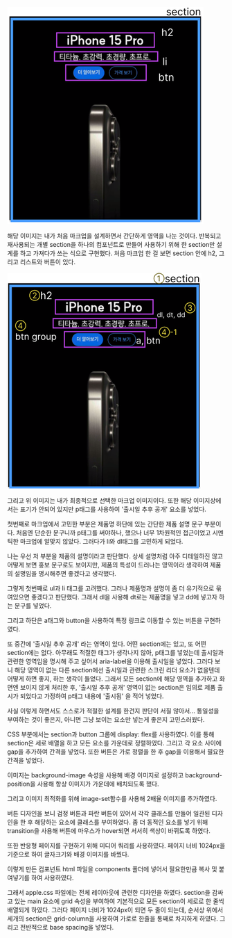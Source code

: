 ![alt text](markup-1.png)

해당 이미지는 내가 처음 마크업을 설계하면서 간단하게 영역을 나눈 것이다. 반복되고 재사용되는 개별 section을 하나의 컴포넌트로 만들어 사용하기 위해 한 section만 설계를 하고 가져다가 쓰는 식으로 구현했다.
처음 마크업 한 걸 보면 section 안에 h2, 그리고 리스트와 버튼이 있다.

![alt text](markup-2.png)

그리고 위 이미지는 내가 최종적으로 선택한 마크업 이미지이다. 또한 해당 이미지상에서는 표기가 안되어 있지만 p태그를 사용하여 '출시일 추후 공개' 요소를 넣었다.

첫번째로 마크업에서 고민한 부분은 제품명 하단에 있는 간단한 제품 설명 문구 부분이다. 처음엔 단순한 문구니까 p태그를 써야하나, 했으나 너무 1차원적인 접근이었고 시멘틱한 마크업에 알맞지 않았다. 그러다가 li와 dl태그를 고민하게 되었다.

나는 우선 저 부분을 제품의 설명이라고 판단했다. 상세 설명처럼 아주 디테일하진 않고 어떻게 보면 홍보 문구로도 보이지만, 제품의 특성이 드러나는 영역이라 생각하여 제품의 설명임을 명시해주면 좋겠다고 생각했다.

그렇게 첫번째로 ul과 li 태그를 고려했다. 그러나 제품명과 설명이 좀 더 유기적으로 묶여있으면 좋겠다고 판단했다. 그래서 dl을 사용해 dt로는 제품명을 넣고 dd에 넣고자 하는 문구를 넣었다.

그리고 하단은 a태그와 button을 사용하여 특정 링크로 이동할 수 있는 버튼을 구현하였다.

또 중간에 '출시일 추후 공개' 라는 영역이 있다. 어떤 section에는 있고, 또 어떤 section에는 없다. 아무래도 적절한 태그가 생각나지 않아, p태그를 넣었는데 출시일과 관련한 영역임을 명시해 주고 싶어서 aria-label을 이용해 출시일을 넣었다. 그러다 보니 해당 영역이 없는 다른 section에선 출시일과 관련한 스크린 리더 요소가 없을텐데 어떻게 하면 좋지, 하는 생각이 들었다. 그래서 모든 section에 해당 영역을 추가하고 화면엔 보이지 않게 처리한 후, '출시일 추후 공개' 영역이 없는 section은 임의로 제품 출시가 되었다고 가정하여 p태그 내용에 '출시됨' 을 적어 넣었다.

사실 이렇게 하면서도 스스로가 적절한 설계를 한건지 판단이 서질 않아서... 통일성을 부여하는 것이 좋은지, 아니면 그냥 보이는 요소만 넣는게 좋은지 고민스러웠다.

CSS 부분에서는 section과 button 그룹에 display: flex를 사용하였다. 이를 통해 section은 세로 배열을 하고 모든 요소를 가운데로 정렬하였다. 그리고 각 요소 사이에 gap을 추가하여 간격을 넣었다. 또한 버튼은 가로 정렬을 한 후 gap을 이용해서 필요한 간격을 넣었다.

이미지는 background-image 속성을 사용해 배경 이미지로 설정하고 background-position을 사용해 항상 이미지가 가운데에 배치되도록 했다.

그리고 이미지 최적화를 위해 image-set함수를 사용해 2배율 이미지를 추가하였다.

버튼 디자인을 보니 검정 버튼과 파란 버튼이 있어서 각각 클래스를 만들어 일관된 디자인을 한 후 해당하는 요소에 클래스를 부여하였다. 좀 더 동적인 요소를 넣기 위해 transition을 사용해 버튼에 마우스가 hover되면 서서히 색상이 바뀌도록 하였다.

또한 반응형 페이지를 구현하기 위해 미디어 쿼리를 사용하였다. 페이지 너비 1024px을 기준으로 하여 글자크기와 배경 이미지를 바꿨다.

이렇게 만든 컴포넌트 html 파일을 components 폴더에 넣어서 필요한만큼 복사 및 붙여넣기를 하여 사용하였다.

그래서 apple.css 파일에는 전체 레이아웃에 관련한 디자인을 하였다. section을 감싸고 있는 main 요소에 grid 속성을 부여하여 기본적으로 모든 section이 세로로 한 줄씩 배열되게 하였다. 그러다 페이지 너비가 1024px이 되면 두 줄이 되는데, 순서상 위에서 세개의 section은 grid-column을 사용하여 가로로 한줄을 통째로 차지하게 하였다. 그리고 전반적으로 base spacing을 넣었다.
